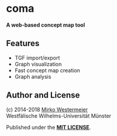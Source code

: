 coma
====

**A web-based concept map tool**

## Features

- TGF import/export
- Graph visualization
- Fast concept map creation
- Graph analysis

## Author and License

(c) 2014-2018 [Mirko Westermeier][mw]  
Westfälische Wilhelms-Universität Münster

Published under the **[MIT LICENSE][license]**.

[mw]: http://mirko.westermeier.de
[license]: LICENSE.txt
